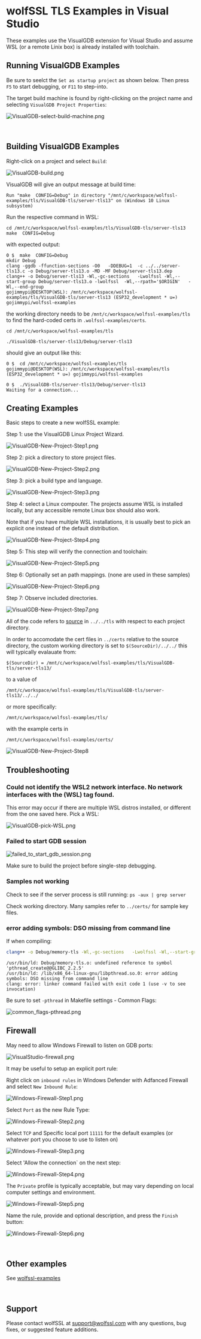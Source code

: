 # wolfSSL TLS Examples in Visual Studio

These examples use the VisualGDB extension for Visual Studio and assume WSL (or a remote Linix box) is already installed with toolchain.

## Running VisualGDB Examples

Be sure to seelct the `Set as startup project` as shown below. Then press `F5` to start debugging, or `F11` to step-into.

The target build machine is found by right-clicking on the project name and selecting `VisualGDB Project Properties`:

![VisualGDB-select-build-machine.png](./images/VisualGDB-select-build-machine.png)

<br />

## Building VisualGDB Examples

Right-click on a project and select `Build`:

![VisualGDB-build.png](./images/VisualGDB-build.png)


VisualGDB will give an output message at build time:
```
Run "make  CONFIG=Debug" in directory "/mnt/c/workspace/wolfssl-examples/tls/VisualGDB-tls/server-tls13" on (Windows 10 Linux subsystem)
```
Run the respective command in WSL:

```
cd /mnt/c/workspace/wolfssl-examples/tls/VisualGDB-tls/server-tls13
make  CONFIG=Debug
```
with expected output:
```
0 $  make  CONFIG=Debug
mkdir Debug
clang -ggdb -ffunction-sections -O0   -DDEBUG=1  -c ../../server-tls13.c -o Debug/server-tls13.o -MD -MF Debug/server-tls13.dep
clang++ -o Debug/server-tls13 -Wl,-gc-sections   -Lwolfssl -Wl,--start-group Debug/server-tls13.o -lwolfssl  -Wl,--rpath='$ORIGIN'   -Wl,--end-group
gojimmypi@DESKTOP(WSL): /mnt/c/workspace/wolfssl-examples/tls/VisualGDB-tls/server-tls13 (ESP32_development * u=) gojimmypi/wolfssl-examples
```
the working directory needs to be `/mnt/c/workspace/wolfssl-examples/tls` to find the hard-coded certs in `.wolfssl-examples/certs`.
```
cd /mnt/c/workspace/wolfssl-examples/tls

./VisualGDB-tls/server-tls13/Debug/server-tls13
```
should give an output like this:
```
0 $  cd /mnt/c/workspace/wolfssl-examples/tls
gojimmypi@DESKTOP(WSL): /mnt/c/workspace/wolfssl-examples/tls (ESP32_development * u=) gojimmypi/wolfssl-examples

0 $  ./VisualGDB-tls/server-tls13/Debug/server-tls13
Waiting for a connection...
```


## Creating Examples

Basic steps to create a new wolfSSL example:

Step 1: use the VisualGDB Linux Project Wizard. 

![VisualGDB-New-Project-Step1.png](./images/VisualGDB-New-Project-Step1.png)

Step 2: pick a directory to store project files.

![VisualGDB-New-Project-Step2.png](./images/VisualGDB-New-Project-Step2.png)

Step 3: pick a build type and language.

![VisualGDB-New-Project-Step3.png](./images/VisualGDB-New-Project-Step3.png)

Step 4: select a Linux compouter. The projects assume WSL is installed locally, but any 
accessible remote Linux box should also work.

Note that if you have multiple WSL installations, it is usually best to pick an explicit one instead of 
the default distribution.

![VisualGDB-New-Project-Step4.png](./images/VisualGDB-New-Project-Step4.png)

Step 5: This step will verify the connection and toolchain:

![VisualGDB-New-Project-Step5.png](./images/VisualGDB-New-Project-Step5.png)

Step 6: Optionally set an path mappings. (none are used in these samples)

![VisualGDB-New-Project-Step6.png](./images/VisualGDB-New-Project-Step6.png)

Step 7: Observe included directories.

![VisualGDB-New-Project-Step7.png](./images/VisualGDB-New-Project-Step7.png)

All of the code refers to [source](../README.md) in `../../tls` with respect to each project directory.

In order to accomodate the cert files in `../certs` relative to the source directory,
the custom working directory is set to `$(SourceDir)/../../` this will typically
evalauate from:

```
$(SourceDir) = /mnt/c/workspace/wolfssl-examples/tls/VisualGDB-tls/server-tls13/
```
to a value of
```
/mnt/c/workspace/wolfssl-examples/tls/VisualGDB-tls/server-tls13/../../
```
or more specifically:
```
/mnt/c/workspace/wolfssl-examples/tls/
```
with the example certs in
```
/mnt/c/workspace/wolfssl-examples/certs/
```

![VisualGDB-New-Project-Step8](./images/VisualGDB-New-Project-Step8.png) 

## Troubleshooting

### Could not identify the WSL2 network interface. No network interfaces with the (WSL) tag found.

This error may occur if there are multiple WSL distros installed, or different from the one saved here. Pick a WSL:

![VisualGDB-pick-WSL.png](./images/VisualGDB-pick-WSL.png)



### Failed to start GDB session

![failed_to_start_gdb_session.png](./images/failed_to_start_gdb_session.png)

Make sure to build the project before single-step debugging.

### Samples not working

Check to see if the server process is still running: `ps -aux | grep server`

Check working directory. Many samples refer to `../certs/` for sample key files.

### error adding symbols: DSO missing from command line

If when compiling:

```sh
clang++ -o Debug/memory-tls -Wl,-gc-sections   -Lwolfssl -Wl,--start-group Debug/memory-tls.o -lwolfssl  -Wl,--rpath='$ORIGIN'   -Wl,--end-group
```


```text
/usr/bin/ld: Debug/memory-tls.o: undefined reference to symbol 'pthread_create@@GLIBC_2.2.5'
/usr/bin/ld: /lib/x86_64-linux-gnu/libpthread.so.0: error adding symbols: DSO missing from command line
clang: error: linker command failed with exit code 1 (use -v to see invocation)
```

Be sure to set `-pthread` in Makefile settings - Common Flags:

![common_flags-pthread.png](./images/common_flags-pthread.png)


## Firewall

May need to allow Windows Firewall to listen on GDB ports:

![VisualStudio-firewall.png](./images/VisualStudio-firewall.png)

It may be useful to setup an explicit port rule:

Right click on `inbound rules` in Windows Defender with Adfanced Firewall and select
`New Inbound Rule`:

![Windows-Firewall-Step1.png](./images/Windows-Firewall-Step1.png)

Select `Port` as the new Rule Type:

![Windows-Firewall-Step2.png](./images/Windows-Firewall-Step2.png)

Select `TCP` and Specific local port `11111` for the default examples (or whatever port you choose to use to listen on)

![Windows-Firewall-Step3.png](./images/Windows-Firewall-Step3.png)

Select 'Allow the connection` on the next step:

![Windows-Firewall-Step4.png](./images/Windows-Firewall-Step4.png)

The `Private` profile is typically acceptable, but may vary depending on local computer settings and environment.

![Windows-Firewall-Step5.png](./images/Windows-Firewall-Step5.png)

Name the rule, provide and optional description, and press the `Finish` button:

![Windows-Firewall-Step6.png](./images/Windows-Firewall-Step6.png)

<br />

## Other examples

See [wolfssl-examples](../../README.md)


<br /> 

## Support

Please contact wolfSSL at support@wolfssl.com with any questions, bug fixes,
or suggested feature additions.


